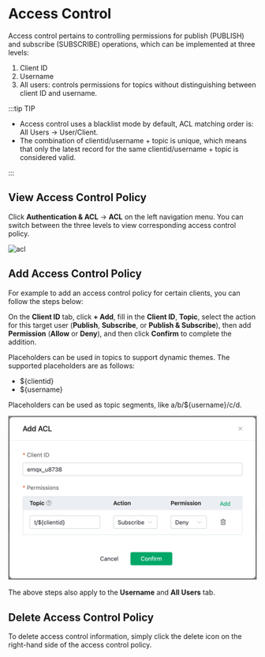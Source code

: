 # Access Control

Access control pertains to controlling permissions for publish (PUBLISH) and subscribe (SUBSCRIBE) operations, which can be implemented at three levels:

1. Client ID
2. Username
3. All users: controls permissions for topics without distinguishing between client ID and username.

:::tip TIP

- Access control uses a blacklist mode by default, ACL matching order is: All Users -> User/Client. <br/>
- The combination of clientid/username + topic is unique, which means that only the latest record for the same clientid/username + topic is considered valid.

:::


## View Access Control Policy

Click **Authentication & ACL** -> **ACL** on the left navigation menu. You can switch between the three levels to view corresponding access control policy.

![acl](./_assets/acl_serverless.png)

## Add Access Control Policy

For example to add an access control policy for certain clients, you can follow the steps below:

On the **Client ID** tab, click **+ Add**, fill in the **Client ID**, **Topic**, select the action for this target user (**Publish**, **Subscribe**, or **Publish & Subscribe**), then add **Permission** (**Allow** or **Deny**), and then click **Confirm** to complete the addition. 

Placeholders can be used in topics to support dynamic themes. The supported placeholders are as follows:

- ${clientid}
- ${username}

Placeholders can be used as topic segments, like a/b/${username}/c/d.

![add_acl](./_assets/add_acl_serverless.png)

The above steps also apply to the **Username** and **All Users** tab. 

## Delete Access Control Policy

To delete access control information, simply click the delete icon on the right-hand side of the access control policy.
